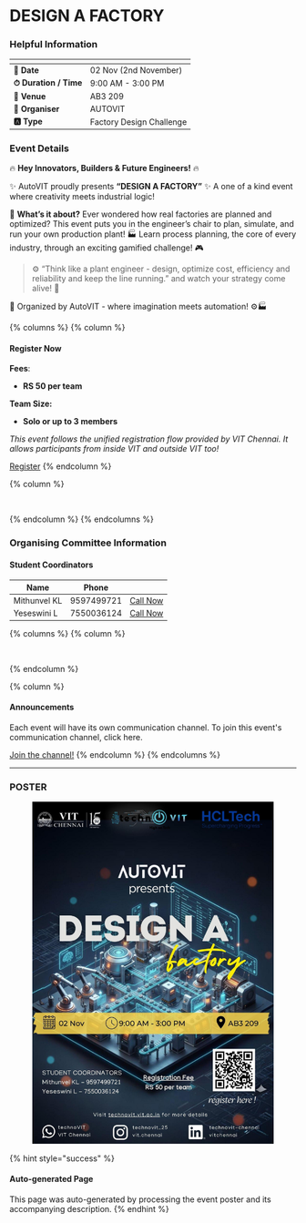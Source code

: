 # DESIGN A FACTORY



### Helpful Information

<table data-view="cards"><thead><tr><th></th><th></th></tr></thead><tbody><tr><td><strong>📅 Date</strong></td><td>02 Nov (2nd November)</td></tr><tr><td><strong>⏱ Duration / Time</strong></td><td>9:00 AM - 3:00 PM</td></tr><tr><td><strong>📍 Venue</strong></td><td>AB3 209</td></tr><tr><td><strong>👤 Organiser</strong></td><td>AUTOVIT</td></tr><tr><td><strong>🅰️ Type</strong></td><td>Factory Design Challenge</td></tr></tbody></table>

### Event Details

🔥 **Hey Innovators, Builders & Future Engineers!** 🔥

✨ AutoVIT proudly presents **“DESIGN A FACTORY”** ✨ A one of a kind event where creativity meets industrial logic!

🎯 **What’s it about?** Ever wondered how real factories are planned and optimized? This event puts you in the engineer’s chair to plan, simulate, and run your own production plant! 🏭 Learn process planning, the core of every industry, through an exciting gamified challenge! 🎮

> ⚙️ “Think like a plant engineer - design, optimize cost, efficiency and reliability and keep the line running.” and watch your strategy come alive! 🚀

🌟 Organized by AutoVIT - where imagination meets automation! ⚙️🏭

{% columns %}
{% column %}
#### Register Now

**Fees**:

* **RS 50 per team**

**Team Size:**

* **Solo or up to 3 members**

_This event follows the unified registration flow provided by VIT Chennai. It allows participants from inside VIT and outside VIT too!_

<a href="https://chennaievents.vit.ac.in/technovit/" class="button primary" data-icon="rocket-launch">Register</a>
{% endcolumn %}

{% column %}
<figure><img src="https://images.unsplash.com/photo-1607000975574-0b425df6975a?crop=entropy&#x26;cs=srgb&#x26;fm=jpg&#x26;ixid=M3wxOTcwMjR8MHwxfHNlYXJjaHw3fHxyZWdpc3RlcnxlbnwwfHx8fDE3NjEyNDU2MDF8MA&#x26;ixlib=rb-4.1.0&#x26;q=85" alt=""><figcaption></figcaption></figure>
{% endcolumn %}
{% endcolumns %}

### Organising Committee Information

#### Student Coordinators

<table data-card-size="large" data-view="cards"><thead><tr><th>Name</th><th>Phone</th><th></th></tr></thead><tbody><tr><td>Mithunvel KL</td><td>9597499721</td><td><a href="tel:9597499721" class="button secondary">Call Now</a></td></tr><tr><td>Yeseswini L</td><td>7550036124</td><td><a href="tel:7550036124" class="button secondary">Call Now</a></td></tr></tbody></table>

{% columns %}
{% column %}
<figure><img src="https://images.unsplash.com/photo-1650897877751-4446f52a0cb3?crop=entropy&#x26;cs=srgb&#x26;fm=jpg&#x26;ixid=M3wxOTcwMjR8MHwxfHNlYXJjaHw2fHxhbm5vdW5jZW1lbnR8ZW58MHx8fHwxNzYxMjQ2MzUxfDA&#x26;ixlib=rb-4.1.0&#x26;q=85" alt=""><figcaption></figcaption></figure>
{% endcolumn %}

{% column %}
#### Announcements

Each event will have its own communication channel. To join this event's communication channel, click here.

<a href="https://chat.whatsapp.com/Hi54gd6taVM7V7r6GFrxMQ?mode=wwt" class="button primary" data-icon="bullhorn">Join the channel!</a>
{% endcolumn %}
{% endcolumns %}

***

### POSTER

<figure><img src="../../.gitbook/assets/image (10) (1).png" alt=""><figcaption></figcaption></figure>

{% hint style="success" %}
#### Auto-generated Page

This page was auto-generated by processing the event poster and its accompanying description.
{% endhint %}
